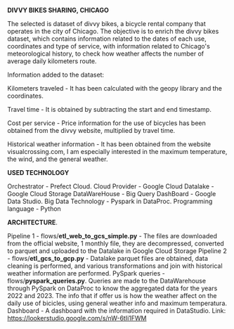 
**DIVVY BIKES SHARING, CHICAGO**

The selected is dataset of divvy bikes, a bicycle rental company that operates in the city of Chicago.
The objective is to enrich the divvy bikes dataset, which contains information related to the dates of each use, coordinates and type of service, with information related to Chicago's meteorological history, to check how weather affects the number of average daily kilometers route.


Information added to the dataset:

Kilometers traveled - It has been calculated with the geopy library and the coordinates.

Travel time - It is obtained by subtracting the start and end timestamp.

Cost per service - Price information for the use of bicycles has been obtained from the divvy website, multiplied by travel time.

Historical weather information - It has been obtained from the website visualcrossing.com, I am especially interested in the maximum temperature, the wind, and the general weather.


**USED ​​TECHNOLOGY**

Orchestrator - Prefect Cloud.
Cloud Provider - Google Cloud
Datalake - Google Cloud Storage
DataWareHouse - Big Query
DashBoard - Google Data Studio.
Big Data Technology - Pyspark in DataProc.
Programming language - Python


**ARCHITECTURE**.

Pipeline 1 - flows/**etl_web_to_gcs_simple.py** - The files are downloaded from the official website, 1 monthly file, they are decompressed, converted to parquet and uploaded to the Datalake in Google Cloud Storage
Pipeline 2 - flows/**etl_gcs_to_gcp.py** - Datalake parquet files are obtained, data cleaning is performed, and various transformations and join with historical weather information are performed.
PySpark queries - flows/**pyspark_queries.py**. Queries are made to the DataWarehouse through PySpark on DataProc to know the aggregated data for the years 2022 and 2023. The info that if offer us is how the weather affect on the daily use of bicicles, using general weather info and maximum temperatura.
Dashboard - A dashboard with the information required in DataStudio. Link:
https://lookerstudio.google.com/s/nW-6tIi1FWM
